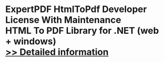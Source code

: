 # ExpertPDF HtmlToPdf Developer License With Maintenance<br />HTML To PDF Library for .NET (web + windows)<br />[>> Detailed information](https://secure.shareit.com/shareit/product.html?productid=300278236&affiliateid=200057808)